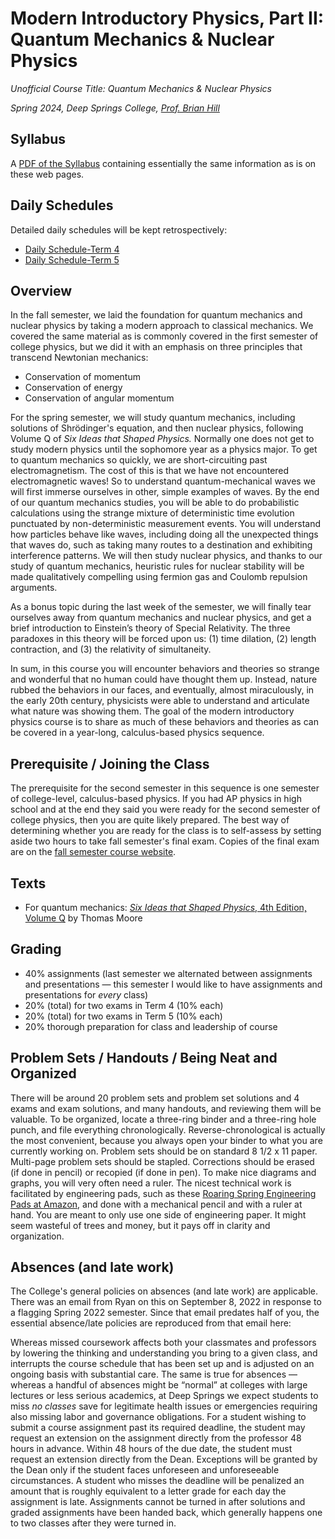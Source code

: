 # Modern Introductory Physics, Part II: Quantum Mechanics &amp; Nuclear Physics

*Unofficial Course Title: Quantum Mechanics &amp; Nuclear Physics*

*Spring 2024, Deep Springs College, [Prof. Brian Hill](https://brianhill.github.io)*

## Syllabus

A [PDF of the Syllabus](./PhysicsIISyllabus.pdf) containing essentially the same information as is on these web pages.

## Daily Schedules

Detailed daily schedules will be kept retrospectively:

* [Daily Schedule-Term 4](https://brianhill.github.io/physics-ii/daily_schedule-term_4.html)
* [Daily Schedule-Term 5](https://brianhill.github.io/physics-ii/daily_schedule-term_5.html)

## Overview

In the fall semester, we laid the foundation for quantum mechanics and nuclear physics by taking a modern approach to classical mechanics. We covered the same material as is commonly covered in the first semester of college physics, but we did it with an emphasis on three principles that transcend Newtonian mechanics:

* Conservation of momentum
* Conservation of energy
* Conservation of angular momentum
 
For the spring semester, we will study quantum mechanics, including solutions of Shr&ouml;dinger's equation, and then nuclear physics, following Volume Q of *Six Ideas that Shaped Physics.* Normally one does not get to study modern physics until the sophomore year as a physics major. To get to quantum mechanics so quickly, we are short-circuiting past electromagnetism. The cost of this is that we have not encountered electromagnetic waves! So to understand quantum-mechanical waves we will first immerse ourselves in other, simple examples of waves. By the end of our quantum mechanics studies, you will be able to do probabilistic calculations using the strange mixture of deterministic time evolution punctuated by non-deterministic measurement events. You will understand how particles behave like waves, including doing all the unexpected things that waves do, such as taking many routes to a destination and exhibiting interference patterns. We will then study nuclear physics, and thanks to our study of quantum mechanics, heuristic rules for nuclear stability will be made qualitatively compelling using fermion gas and Coulomb repulsion arguments.

As a bonus topic during the last week of the semester, we will finally tear ourselves away from quantum mechanics and nuclear physics, and get a brief introduction to Einstein’s theory of Special Relativity. The three paradoxes in this theory will be forced upon us: (1) time dilation, (2) length contraction, and (3) the relativity of simultaneity.

In sum, in this course you will encounter behaviors and theories so strange and wonderful that no human could have thought them up. Instead, nature rubbed the behaviors in our faces, and eventually, almost miraculously, in the early 20th century, physicists were able to understand and articulate what nature was showing them. The goal of the modern introductory physics course is to share as much of these behaviors and theories as can be covered in a year-long, calculus-based physics sequence.

## Prerequisite / Joining the Class

The prerequisite for the second semester in this sequence is one semester of college-level, calculus-based physics. If you had AP physics in high school and at the end they said you were ready for the second semester of college physics, then you are quite likely prepared. The best way of determining whether you are ready for the class is to self-assess by setting aside two hours to take fall semester's final exam. Copies of the final exam are on the [fall semester course website](https://brianhill.github.io/physics/).

## Texts

* For quantum mechanics: [*Six Ideas that Shaped Physics*, 4th Edition, Volume Q](http://www.physics.pomona.edu/sixideas/) by Thomas Moore

## Grading

* 40% assignments (last semester we alternated between assignments and presentations &mdash; this semester I would like to have assignments and presentations for *every* class)
* 20% (total) for two exams in Term 4 (10% each)
* 20% (total) for two exams in Term 5 (10% each)
* 20% thorough preparation for class and leadership of course

## Problem Sets / Handouts / Being Neat and Organized

There will be around 20 problem sets and problem set solutions and 4 exams and exam solutions, and many handouts, and reviewing them will be valuable. To be organized, locate a three-ring binder and a three-ring hole punch, and file everything chronologically. Reverse-chronological is actually the most convenient, because you always open your binder to what you are currently working on. Problem sets should be on standard 8 1/2 x 11 paper. Multi-page problem sets should be stapled. Corrections should be erased (if done in pencil) or recopied (if done in pen). To make nice diagrams and graphs, you will very often need a ruler. The nicest technical work is facilitated by engineering pads, such as these [Roaring Spring Engineering Pads at Amazon](https://a.co/d/9vkXSes), and done with a mechanical pencil and with a ruler at hand. You are meant to only use one side of engineering paper. It might seem wasteful of trees and money, but it pays off in clarity and organization.

## Absences (and late work)

The College's general policies on absences (and late work) are applicable. There was an email from Ryan on this on September 8, 2022 in response to a flagging Spring 2022 semester. Since that email predates half of you, the essential absence/late policies are reproduced from that email here:

Whereas missed coursework affects both your classmates and professors by lowering the thinking and understanding you bring to a given class, and interrupts the course schedule that has been set up and is adjusted on an ongoing basis with substantial care. The same is true for absences &mdash; whereas a handful of absences might be &ldquo;normal&rdquo; at colleges with large lectures or less serious academics, at Deep Springs we expect students to miss *no classes* save for legitimate health issues or emergencies requiring also missing labor and governance obligations. For a student wishing to submit a course assignment past its required deadline, the student may request an extension on the assignment directly from the professor 48 hours in advance. Within 48 hours of the due date, the student must request an extension directly from the Dean. Exceptions will be granted by the Dean only if the student faces unforeseen and unforeseeable circumstances. A student who misses the deadline will be penalized an amount that is roughly equivalent to a letter grade for each day the assignment is late. Assignments cannot be turned in after solutions and graded assignments have been handed back, which generally happens one to two classes after they were turned in.
